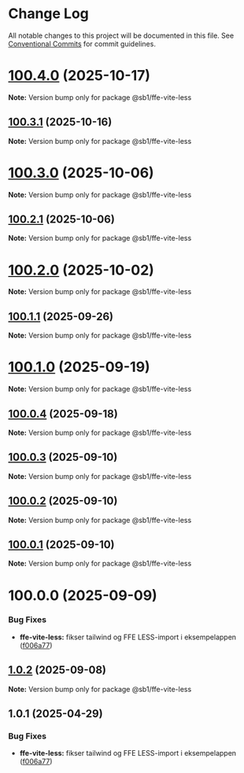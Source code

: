 # Change Log

All notable changes to this project will be documented in this file.
See [Conventional Commits](https://conventionalcommits.org) for commit guidelines.

# [100.4.0](https://github.com/SpareBank1/designsystem/compare/v100.3.1...v100.4.0) (2025-10-17)

**Note:** Version bump only for package @sb1/ffe-vite-less





## [100.3.1](https://github.com/SpareBank1/designsystem/compare/v100.3.0...v100.3.1) (2025-10-16)

**Note:** Version bump only for package @sb1/ffe-vite-less





# [100.3.0](https://github.com/SpareBank1/designsystem/compare/v100.2.1...v100.3.0) (2025-10-06)

**Note:** Version bump only for package @sb1/ffe-vite-less





## [100.2.1](https://github.com/SpareBank1/designsystem/compare/v100.2.0...v100.2.1) (2025-10-06)

**Note:** Version bump only for package @sb1/ffe-vite-less





# [100.2.0](https://github.com/SpareBank1/designsystem/compare/v100.1.1...v100.2.0) (2025-10-02)

**Note:** Version bump only for package @sb1/ffe-vite-less





## [100.1.1](https://github.com/SpareBank1/designsystem/compare/v100.1.0...v100.1.1) (2025-09-26)

**Note:** Version bump only for package @sb1/ffe-vite-less





# [100.1.0](https://github.com/SpareBank1/designsystem/compare/v100.0.4...v100.1.0) (2025-09-19)

**Note:** Version bump only for package @sb1/ffe-vite-less





## [100.0.4](https://github.com/SpareBank1/designsystem/compare/v100.0.3...v100.0.4) (2025-09-18)

**Note:** Version bump only for package @sb1/ffe-vite-less





## [100.0.3](https://github.com/SpareBank1/designsystem/compare/v100.0.2...v100.0.3) (2025-09-10)

**Note:** Version bump only for package @sb1/ffe-vite-less





## [100.0.2](https://github.com/SpareBank1/designsystem/compare/v100.0.1...v100.0.2) (2025-09-10)

**Note:** Version bump only for package @sb1/ffe-vite-less





## [100.0.1](https://github.com/SpareBank1/designsystem/compare/v100.0.0...v100.0.1) (2025-09-10)

**Note:** Version bump only for package @sb1/ffe-vite-less





# 100.0.0 (2025-09-09)


### Bug Fixes

* **ffe-vite-less:** fikser tailwind og FFE LESS-import i eksempelappen ([f006a77](https://github.com/SpareBank1/designsystem/commit/f006a77c3642137bda70f96a166b22afb2cc56a7))





## [1.0.2](https://github.com/SpareBank1/designsystem/compare/@sb1/ffe-vite-less@1.0.1...@sb1/ffe-vite-less@1.0.2) (2025-09-08)

**Note:** Version bump only for package @sb1/ffe-vite-less





## 1.0.1 (2025-04-29)


### Bug Fixes

* **ffe-vite-less:** fikser tailwind og FFE LESS-import i eksempelappen ([f006a77](https://github.com/SpareBank1/designsystem/commit/f006a77c3642137bda70f96a166b22afb2cc56a7))
